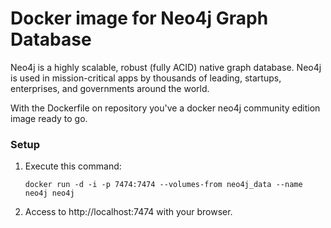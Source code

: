 Docker image for Neo4j Graph Database
=====

Neo4j is a highly scalable, robust (fully ACID) native graph database. Neo4j is used in mission-critical apps by thousands of leading, startups, enterprises, and governments around the world.

With the Dockerfile on repository you've a docker neo4j community edition image ready to go.

### Setup

1. Execute this command:

	`docker run -d -i -p 7474:7474 --volumes-from neo4j_data --name neo4j neo4j`

2. Access to http://localhost:7474 with your browser.
